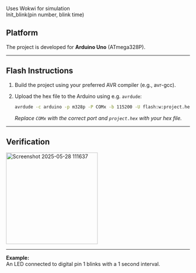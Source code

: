 Uses Wokwi for simulation  
Init_blink(pin number, blink time)

## Platform

The project is developed for **Arduino Uno** (ATmega328P).

---

## Flash Instructions

1. Build the project using your preferred AVR compiler (e.g., avr-gcc).
2. Upload the hex file to the Arduino using e.g. `avrdude`:

   ```sh
   avrdude -c arduino -p m328p -P COMx -b 115200 -U flash:w:project.hex
   ```
   _Replace `COMx` with the correct port and `project.hex` with your hex file._

---

## Verification
<img width="251" alt="Screenshot 2025-05-28 111637" src="https://github.com/user-attachments/assets/c32533c2-c135-446c-a538-95bb4a6ca77d" />



---

**Example:**  
An LED connected to digital pin 1 blinks with a 1 second interval.

